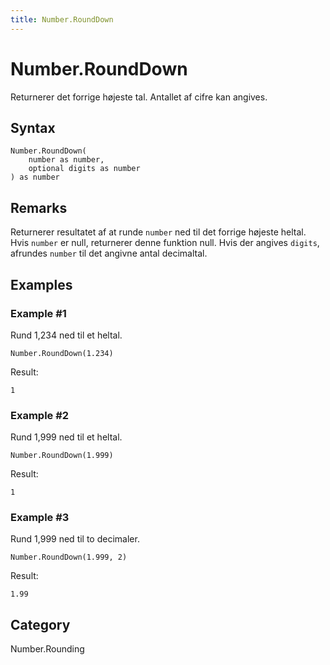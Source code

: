 ```yaml
---
title: Number.RoundDown
---
```


# Number.RoundDown


Returnerer det forrige højeste tal. Antallet af cifre kan angives.


## Syntax

```powerquery
Number.RoundDown(
    number as number,
    optional digits as number
) as number
```


## Remarks

Returnerer resultatet af at runde <code>number</code> ned til det forrige højeste heltal. Hvis <code>number</code> er null, returnerer denne funktion null.    Hvis der angives <code>digits</code>, afrundes <code>number</code> til det angivne antal decimaltal.  


## Examples

### Example #1 
Rund 1,234 ned til et heltal.
```powerquery
Number.RoundDown(1.234)
```

Result: 
```powerquery
1
```


### Example #2 
Rund 1,999 ned til et heltal.
```powerquery
Number.RoundDown(1.999)
```

Result: 
```powerquery
1
```


### Example #3 
Rund 1,999 ned til to decimaler.
```powerquery
Number.RoundDown(1.999, 2)
```

Result: 
```powerquery
1.99
```




## Category
Number.Rounding
